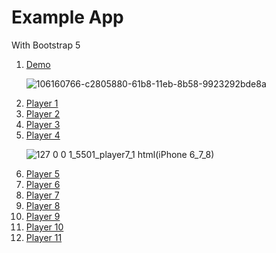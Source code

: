 # Example App

With Bootstrap 5

<ol>
  <li><a href="https://onysu.github.io/music-streaming/">Demo</a></li>

  ![106160766-c2805880-61b8-11eb-8b58-9923292bde8a](https://user-images.githubusercontent.com/14862922/106560712-09c06d80-655a-11eb-900a-35974ae0116d.png)

  <li><a href="https://onysu.github.io/music-streaming/player4/index.html">Player 1</a></li>
  <li><a href="https://onysu.github.io/music-streaming/player5/index.html">Player 2</a></li>
  <li><a href="https://onysu.github.io/music-streaming/player6/index.html">Player 3</a></li>
  <li><a href="https://onysu.github.io/music-streaming/player7/index.html">Player 4</a></li>

![127 0 0 1_5501_player7_1 html(iPhone 6_7_8)](https://user-images.githubusercontent.com/14862922/106560030-e34e0280-6558-11eb-96d5-19e4be4c870b.png)

  <li><a href="https://onysu.github.io/music-streaming/player8/index.html">Player 5</a></li>
  <li><a href="https://onysu.github.io/music-streaming/player9/index.html">Player 6</a></li>
  <li><a href="https://onysu.github.io/music-streaming/player10/index.html">Player 7</a></li>
  <li><a href="https://onysu.github.io/music-streaming/player11/index.html">Player 8</a></li>
  <li><a href="https://onysu.github.io/music-streaming/player12/index.html">Player 9</a></li>
  <li><a href="https://onysu.github.io/music-streaming/player13/index.html">Player 10</a></li>
  <li><a href="https://onysu.github.io/music-streaming/player14/index.html">Player 11</a></li>
</ol>